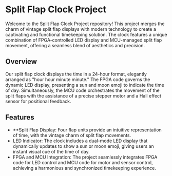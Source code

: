 # Split Flap Clock Project
Welcome to the Split Flap Clock Project repository! This project merges the charm of vintage split flap displays with modern technology to create a captivating and functional timekeeping solution. The clock features a unique combination of FPGA-controlled LED display and MCU-managed split flap movement, offering a seamless blend of aesthetics and precision.

## Overview
Our split flap clock displays the time in a 24-hour format, elegantly arranged as "hour hour minute minute." The FPGA code governs the dynamic LED display, presenting a sun and moon emoji to indicate the time of day. Simultaneously, the MCU code orchestrates the movement of the split flaps with the assistance of a precise stepper motor and a Hall effect sensor for positional feedback.

## Features
- **Split Flap Display: Four flap units provide an intuitive representation of time, with the vintage charm of split flap movements.
- LED Indicator: The clock includes a dual-mode LED display that dynamically updates to show a sun or moon emoji, giving users an instant visual cue of the time of day.
- FPGA and MCU Integration: The project seamlessly integrates FPGA code for LED control and MCU code for motor and sensor control, achieving a harmonious and synchronized timekeeping experience.





